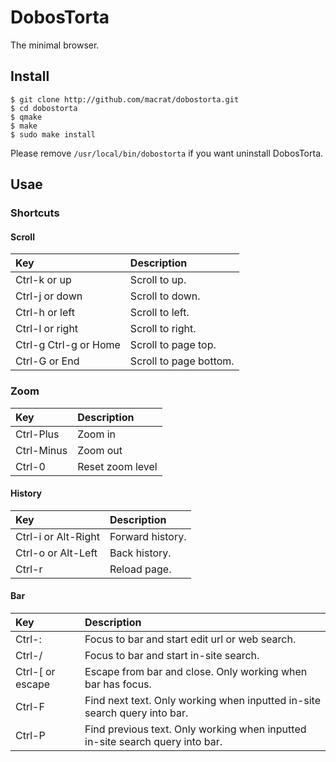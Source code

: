 DobosTorta
==========

The minimal browser.

## Install
```
$ git clone http://github.com/macrat/dobostorta.git
$ cd dobostorta
$ qmake
$ make
$ sudo make install
```

Please remove `/usr/local/bin/dobostorta` if you want uninstall DobosTorta.

## Usae
### Shortcuts
#### Scroll
|Key                  |Description           |
|:--------------------|:---------------------|
|Ctrl-k or up         |Scroll to up.         |
|Ctrl-j or down       |Scroll to down.       |
|Ctrl-h or left       |Scroll to left.       |
|Ctrl-l or right      |Scroll to right.      |
|Ctrl-g Ctrl-g or Home|Scroll to page top.   |
|Ctrl-G or End        |Scroll to page bottom.|

### Zoom
|Key       |Description     |
|:---------|:---------------|
|Ctrl-Plus |Zoom in         |
|Ctrl-Minus|Zoom out        |
|Ctrl-0    |Reset zoom level|

#### History
|Key                |Description     |
|:------------------|:---------------|
|Ctrl-i or Alt-Right|Forward history.|
|Ctrl-o or Alt-Left |Back history.   |
|Ctrl-r             |Reload page.    |

#### Bar
|Key             |Description                                                                  |
|:---------------|:----------------------------------------------------------------------------|
|Ctrl-:          |Focus to bar and start edit url or web search.                               |
|Ctrl-/          |Focus to bar and start in-site search.                                       |
|Ctrl-[ or escape|Escape from bar and close. Only working when bar has focus.                  |
|Ctrl-F          |Find next text. Only working when inputted in-site search query into bar.    |
|Ctrl-P          |Find previous text. Only working when inputted in-site search query into bar.|
